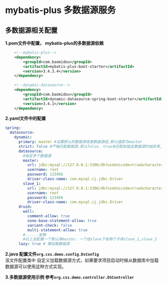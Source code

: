 # mybatis-plus 多数据源服务

## 多数据源相关配置

**1.pom文件中配置， mybatis-plus的多数据源依赖**  
``` xml
    <!--mybatis-plus-->
    <dependency>
        <groupId>com.baomidou</groupId>
        <artifactId>mybatis-plus-boot-starter</artifactId>
        <version>3.4.3.4</version>
    </dependency>
     
    <!--dynamic-datasource-->
    <dependency>
        <groupId>com.baomidou</groupId>
        <artifactId>dynamic-datasource-spring-boot-starter</artifactId>
        <version>3.4.1</version>
    </dependency>
```

**2.yaml文件中的配置**  
``` yaml
spring:
  datasource:
    dynamic:
      primary: master #设置默认的数据源或者数据源组,默认值即为master
      strict: false #严格匹配数据源,默认false. true未匹配到指定数据源时抛异常,false使用默认数据源
      datasource:
        #指定多个数据源
        master:
          url: jdbc:mysql://127.0.0.1:3306/db?useUnicode=true&characterEncoding=UTF-8&useSSL=false&serverTimezone=Asia/Shanghai
          username: root
          password: 123456
          driver-class-name: com.mysql.cj.jdbc.Driver
        slave_1:
          url: jdbc:mysql://127.0.0.1:3306/db?useUnicode=true&characterEncoding=UTF-8&useSSL=false&serverTimezone=Asia/Shanghai
          username: root
          password: 123456
          driver-class-name: com.mysql.cj.jdbc.Driver
      druid:
        wall:
          comment-allow: true
          none-base-statement-allow: true
          variant-check: false
          multi-statement-allow: true
        #......省略
        #以上会配置一个默认库master，一个组slave下有两个子库slave_1,slave_2
      lazy: true # 懒加载数据源
```

**2.java 配置文件`org.cxs.demo.config.DsConfig`**  
该文件配置类中 自定义加载数据源方式，如果要求项目启动时候从数据库中加载数据源可以使用这种方式实现。

**3.多数据源使用示例 参考`org.cxs.demo.controller.DSController`**
